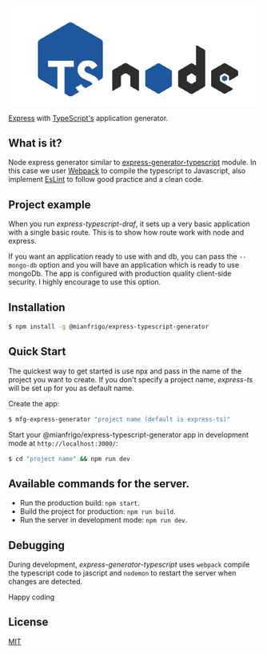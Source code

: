<img alt='overnightjs' src='https://github.com/mianfrigo/mfg-express-typescript-generator/raw/master/express-typescript-draf.png' border='0'>

[Express](https://www.npmjs.com/package/express) with [TypeScript's](https://www.npmjs.com/package/typescript) application generator.

## What is it?

Node express generator similar to [express-generator-typescript](https://github.com/seanpmaxwell/express-generator-typescript) module. In this case we user
[Webpack](https://webpack.js.org/) to compile the typescript to Javascript, also implement [EsLint](https://eslint.org/) to follow
good practice and a clean code.

## Project example

When you run _express-typescript-draf_, it sets up a very basic application with a single basic route.
This is to show how route work with node and express.

If you want an application ready to use with and db, you can pass the `--mongo-db` option and you will have an
application which is ready to use mongoDb. The app is configured with production quality client-side security.
I highly encourage to use this option.

## Installation

```bash
$ npm install -g @mianfrigo/express-typescript-generator
```

## Quick Start

The quickest way to get started is use npx and pass in the name of the project you want to create.
If you don't specify a project name, _express-ts_ will be set up for you as default name.

Create the app:

```bash
$ mfg-express-generator "project name (default is express-ts)"
```

Start your @mianfrigo/express-typescript-generator app
in development mode at `http://localhost:3000/`:

```bash
$ cd "project name" && npm run dev
```

## Available commands for the server.

- Run the production build: `npm start`.
- Build the project for production: `npm run build`.
- Run the server in development mode: `npm run dev`.

## Debugging

During development, _express-generator-typescript_ uses `webpack` compile the typescript code to jascript
and `nodemon` to restart the server when changes are detected.

Happy coding

## License

[MIT](LICENSE)
